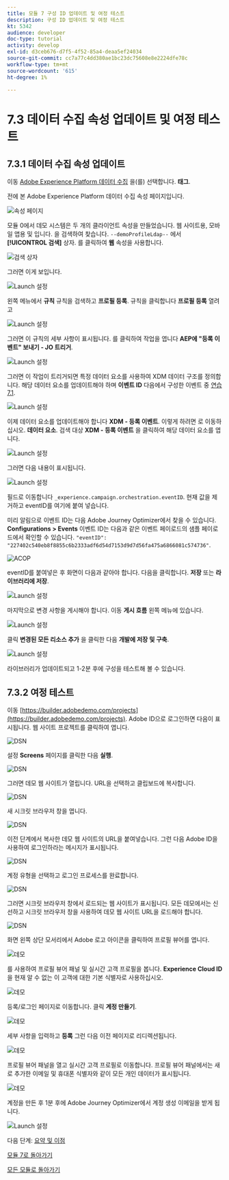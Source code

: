 ```yaml
---
title: 모듈 7 구성 ID 업데이트 및 여정 테스트
description: 구성 ID 업데이트 및 여정 테스트
kt: 5342
audience: developer
doc-type: tutorial
activity: develop
exl-id: d3ceb676-d7f5-4f52-85a4-deaa5ef24034
source-git-commit: cc7a77c4dd380ae1bc23dc75608e8e2224dfe78c
workflow-type: tm+mt
source-wordcount: '615'
ht-degree: 1%

---
```


# 7.3 데이터 수집 속성 업데이트 및 여정 테스트

## 7.3.1 데이터 수집 속성 업데이트

이동 [Adobe Experience Platform 데이터 수집](https://experience.adobe.com/launch/) 을(를) 선택합니다. **태그**.

전에 본 Adobe Experience Platform 데이터 수집 속성 페이지입니다.

![속성 페이지](../module1/images/launch1.png)

모듈 0에서 데모 시스템은 두 개의 클라이언트 속성을 만들었습니다. 웹 사이트용, 모바일 앱용 및 입니다. 을 검색하여 찾습니다. `--demoProfileLdap--` 에서 **[!UICONTROL 검색]** 상자. 를 클릭하여 **웹** 속성을 사용합니다.

![검색 상자](../module1/images/property6.png)

그러면 이게 보입니다.

![Launch 설정](./images/rule1.png)

왼쪽 메뉴에서 **규칙** 규칙을 검색하고 **프로필 등록**. 규칙을 클릭합니다 **프로필 등록** 열려고

![Launch 설정](./images/rule2.png)

그러면 이 규칙의 세부 사항이 표시됩니다. 를 클릭하여 작업을 엽니다 **AEP에 &quot;등록 이벤트&quot; 보내기 - JO 트리거**.

![Launch 설정](./images/rule3.png)

그러면 이 작업이 트리거되면 특정 데이터 요소를 사용하여 XDM 데이터 구조를 정의합니다. 해당 데이터 요소를 업데이트해야 하며 **이벤트 ID** 다음에서 구성한 이벤트 중 [연습 7.1](./ex1.md).

![Launch 설정](./images/rule4.png)

이제 데이터 요소를 업데이트해야 합니다 **XDM - 등록 이벤트**. 이렇게 하려면 로 이동하십시오. **데이터 요소**. 검색 대상 **XDM - 등록 이벤트** 을 클릭하여 해당 데이터 요소를 엽니다.

![Launch 설정](./images/rule5.png)

그러면 다음 내용이 표시됩니다.

![Launch 설정](./images/rule6.png)

필드로 이동합니다 `_experience.campaign.orchestration.eventID`. 현재 값을 제거하고 eventID를 여기에 붙여 넣습니다.

미리 알림으로 이벤트 ID는 다음 Adobe Journey Optimizer에서 찾을 수 있습니다. **Configurations > Events** 이벤트 ID는 다음과 같은 이벤트 페이로드의 샘플 페이로드에서 확인할 수 있습니다. `"eventID": "227402c540eb8f8855c6b2333adf6d54d7153d9d7d56fa475a6866081c574736"`.

![ACOP](./images/payloadeventID.png)

eventID를 붙여넣은 후 화면이 다음과 같아야 합니다. 다음을 클릭합니다. **저장** 또는 **라이브러리에 저장**.

![Launch 설정](./images/rule7.png)

마지막으로 변경 사항을 게시해야 합니다. 이동 **게시 흐름** 왼쪽 메뉴에 있습니다.

![Launch 설정](./images/rule8.png)

클릭 **변경된 모든 리소스 추가** 을 클릭한 다음 **개발에 저장 및 구축**.

![Launch 설정](./images/rule9.png)

라이브러리가 업데이트되고 1-2분 후에 구성을 테스트해 볼 수 있습니다.

## 7.3.2 여정 테스트

이동 [https://builder.adobedemo.com/projects](https://builder.adobedemo.com/projects). Adobe ID으로 로그인하면 다음이 표시됩니다. 웹 사이트 프로젝트를 클릭하여 엽니다.

![DSN](../module0/images/web8.png)

설정 **Screens** 페이지를 클릭한 다음 **실행**.

![DSN](../module1/images/web2.png)

그러면 데모 웹 사이트가 열립니다. URL을 선택하고 클립보드에 복사합니다.

![DSN](../module0/images/web3.png)

새 시크릿 브라우저 창을 엽니다.

![DSN](../module0/images/web4.png)

이전 단계에서 복사한 데모 웹 사이트의 URL을 붙여넣습니다. 그런 다음 Adobe ID을 사용하여 로그인하라는 메시지가 표시됩니다.

![DSN](../module0/images/web5.png)

계정 유형을 선택하고 로그인 프로세스를 완료합니다.

![DSN](../module0/images/web6.png)

그러면 시크릿 브라우저 창에서 로드되는 웹 사이트가 표시됩니다. 모든 데모에서는 신선하고 시크릿 브라우저 창을 사용하여 데모 웹 사이트 URL을 로드해야 합니다.

![DSN](../module0/images/web7.png)

화면 왼쪽 상단 모서리에서 Adobe 로고 아이콘을 클릭하여 프로필 뷰어를 엽니다.

![데모](../module2/images/pv1.png)

를 사용하여 프로필 뷰어 패널 및 실시간 고객 프로필을 봅니다. **Experience Cloud ID** 을 현재 알 수 없는 이 고객에 대한 기본 식별자로 사용하십시오.

![데모](../module2/images/pv2.png)

등록/로그인 페이지로 이동합니다. 클릭 **계정 만들기**.

![데모](../module2/images/pv9.png)

세부 사항을 입력하고 **등록** 그런 다음 이전 페이지로 리디렉션됩니다.

![데모](../module2/images/pv10.png)

프로필 뷰어 패널을 열고 실시간 고객 프로필로 이동합니다. 프로필 뷰어 패널에서는 새로 추가한 이메일 및 휴대폰 식별자와 같이 모든 개인 데이터가 표시됩니다.

![데모](../module2/images/pv11.png)

계정을 만든 후 1분 후에 Adobe Journey Optimizer에서 계정 생성 이메일을 받게 됩니다.

![Launch 설정](./images/email.png)

다음 단계: [요약 및 이점](./summary.md)

[모듈 7로 돌아가기](./journey-orchestration-create-account.md)

[모든 모듈로 돌아가기](../../overview.md)
